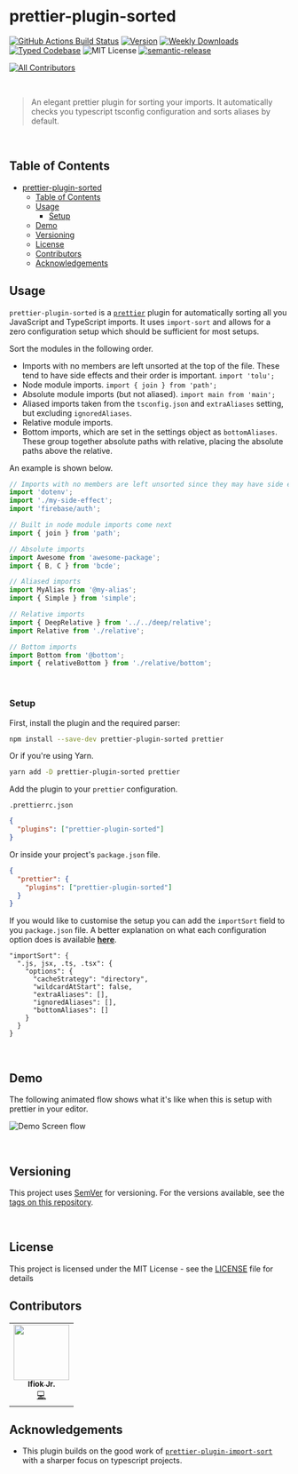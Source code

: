 # prettier-plugin-sorted

[![GitHub Actions Build Status](https://github.com/ifiokjr/prettier-plugin-sorted/workflows/Node%20CI/badge.svg)](https://github.com/ifiokjr/prettier-plugin-sorted/actions?query=workflow%3A%22Node+CI%22)
[![Version][version]][npm]
[![Weekly Downloads][downloads-badge]][npm]
[![Typed Codebase][typescript]](./src/index.ts)
![MIT License][license]
[![semantic-release](https://img.shields.io/badge/%20%20%F0%9F%93%A6%F0%9F%9A%80-semantic--release-e10079.svg)](https://github.com/semantic-release/semantic-release)
<!-- ALL-CONTRIBUTORS-BADGE:START - Do not remove or modify this section -->
[![All Contributors](https://img.shields.io/badge/all_contributors-1-orange.svg?style=flat-square)](#contributors-)
<!-- ALL-CONTRIBUTORS-BADGE:END -->

<br />

> An elegant prettier plugin for sorting your imports. It automatically checks you typescript tsconfig configuration and sorts aliases by default.

<br />

## Table of Contents

- [prettier-plugin-sorted](#prettier-plugin-sorted)
  - [Table of Contents](#table-of-contents)
  - [Usage](#usage)
    - [Setup](#setup)
  - [Demo](#demo)
  - [Versioning](#versioning)
  - [License](#license)
  - [Contributors](#contributors)
  - [Acknowledgements](#acknowledgements)

## Usage

`prettier-plugin-sorted` is a [`prettier`](https://prettier.io) plugin for automatically sorting all you JavaScript and TypeScript imports. It uses `import-sort` and allows for a zero configuration setup which should be sufficient for most setups.

Sort the modules in the following order.

- Imports with no members are left unsorted at the top of the file. These tend to have side effects and their order is important. `import 'tolu';`
- Node module imports. `import { join } from 'path';`
- Absolute module imports (but not aliased). `import main from 'main';`
- Aliased imports taken from the `tsconfig.json` and `extraAliases` setting, but excluding `ignoredAliases`.
- Relative module imports.
- Bottom imports, which are set in the settings object as `bottomAliases`. These group together absolute paths with relative, placing the absolute paths above the relative.

An example is shown below.

```ts
// Imports with no members are left unsorted since they may have side effects.
import 'dotenv';
import './my-side-effect';
import 'firebase/auth';

// Built in node module imports come next
import { join } from 'path';

// Absolute imports
import Awesome from 'awesome-package';
import { B, C } from 'bcde';

// Aliased imports
import MyAlias from '@my-alias';
import { Simple } from 'simple';

// Relative imports
import { DeepRelative } from '../../deep/relative';
import Relative from './relative';

// Bottom imports
import Bottom from '@bottom';
import { relativeBottom } from './relative/bottom';
```

<br />

### Setup

First, install the plugin and the required parser:

```bash
npm install --save-dev prettier-plugin-sorted prettier
```

Or if you're using Yarn.

```bash
yarn add -D prettier-plugin-sorted prettier
```

Add the plugin to your `prettier` configuration.

`.prettierrc.json`

```json
{
  "plugins": ["prettier-plugin-sorted"]
}
```

Or inside your project's `package.json` file.

```json
{
  "prettier": {
    "plugins": ["prettier-plugin-sorted"]
  }
}
```

If you would like to customise the setup you can add the `importSort` field to you `package.json` file. A better explanation on what each configuration option does is available [**here**](https://github.com/ifiokjr/import-sort-style-custom#options).

```json5
"importSort": {
  ".js, jsx, .ts, .tsx": {
    "options": {
      "cacheStrategy": "directory",
      "wildcardAtStart": false,
      "extraAliases": [],
      "ignoredAliases": [],
      "bottomAliases": []
    }
  }
}
```

<br />

## Demo

The following animated flow shows what it's like when this is setup with prettier in your editor.

![Demo Screen flow](https://raw.githubusercontent.com/ifiokjr/import-sort-style-custom/master/assets/demo.gif 'Demonstration with prettier')

<br />

## Versioning

This project uses [SemVer](http://semver.org/) for versioning. For the versions available, see the
[tags on this repository](https://github.com/ifiokjr/prettier-plugin-sorted/tags).

<br />

## License

This project is licensed under the MIT License - see the [LICENSE](LICENSE) file for details

<!-- prettier-ignore-start -->
<!-- markdownlint-disable -->

## Contributors

<!-- ALL-CONTRIBUTORS-LIST:START - Do not remove or modify this section -->
<!-- prettier-ignore-start -->
<!-- markdownlint-disable -->
<table>
  <tr>
    <td align="center"><a href="https://ifiokjr.com"><img src="https://avatars2.githubusercontent.com/u/1160934?v=4" width="100px;" alt=""/><br /><sub><b>Ifiok Jr.</b></sub></a><br /><a href="https://github.com/ifiokjr/prettier-plugin-sorted/commits?author=ifiokjr" title="Code">💻</a></td>
  </tr>
</table>

<!-- markdownlint-enable -->
<!-- prettier-ignore-end -->
<!-- ALL-CONTRIBUTORS-LIST:END -->

<!-- markdownlint-enable -->
<!-- prettier-ignore-end -->

[version]: https://flat.badgen.net/npm/v/prettier-plugin-sorted
[npm]: https://npmjs.com/package/prettier-plugin-sorted
[license]: https://flat.badgen.net/badge/license/MIT/purple
[size]: https://bundlephobia.com/result?p=#prettier-plugin-sorted
[size-badge]: https://flat.badgen.net/bundlephobia/minzip/prettier-plugin-sorted
[typescript]: https://flat.badgen.net/badge/icon/TypeScript/?icon=typescript&label&labelColor=blue&color=555555
[downloads-badge]: https://badgen.net/npm/dw/prettier-plugin-sorted/red?icon=npm

## Acknowledgements

- This plugin builds on the good work of [`prettier-plugin-import-sort`](https://github.com/ggascoigne/prettier-plugin-import-sort/blob/master/src/index.js) with a sharper focus on typescript projects.
